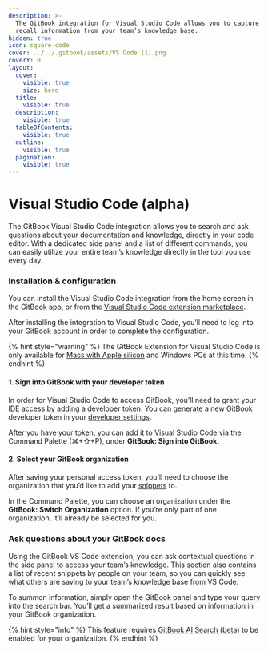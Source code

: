 ```yaml
---
description: >-
  The GitBook integration for Visual Studio Code allows you to capture and
  recall information from your team’s knowledge base.
hidden: true
icon: square-code
cover: ../../.gitbook/assets/VS Code (1).png
coverY: 0
layout:
  cover:
    visible: true
    size: hero
  title:
    visible: true
  description:
    visible: true
  tableOfContents:
    visible: true
  outline:
    visible: true
  pagination:
    visible: true
---
```


# Visual Studio Code (alpha)

The GitBook Visual Studio Code integration allows you to search and ask questions about your documentation and knowledge, directly in your code editor. With a dedicated side panel and a list of different commands, you can easily utilize your entire team’s knowledge directly in the tool you use every day.

### Installation & configuration

You can install the Visual Studio Code integration from the home screen in the GitBook app, or from the [Visual Studio Code extension marketplace](https://marketplace.visualstudio.com/items?itemName=GitBook.gitbook-vscode).

After installing the integration to Visual Studio Code, you’ll need to log into your GitBook account in order to complete the configuration.

{% hint style="warning" %}
The GitBook Extension for Visual Studio Code is only available for [Macs with Apple silicon](https://support.apple.com/en-gb/HT211814) and Windows PCs at this time.
{% endhint %}

#### 1. Sign into GitBook with your developer token

In order for Visual Studio Code to access GitBook, you’ll need to grant your IDE access by adding a developer token. You can generate a new GitBook developer token in your [developer settings](https://app.gitbook.com/account/developer).

After you have your token, you can add it to Visual Studio Code via the Command Palette (⌘+⇧+P), under **GitBook: Sign into GitBook.**

#### 2. Select your GitBook organization

After saving your personal access token, you’ll need to choose the organization that you’d like to add your [snippets](../snippets/snippets-beta.md) to.

In the Command Palette, you can choose an organization under the **GitBook: Switch Organization** option. If you’re only part of one organization, it’ll already be selected for you.

### Ask questions about your GitBook docs

Using the GitBook VS Code extension, you can ask contextual questions in the side panel to access your team’s knowledge. This section also contains a list of recent snippets by people on your team, so you can quickly see what others are saving to your team’s knowledge base from VS Code.

To summon information, simply open the GitBook panel and type your query into the search bar. You’ll get a summarized result based on information in your GitBook organization.

{% hint style="info" %}
This feature requires [GitBook AI Search (beta)](../broken-links/searching-your-content/gitbook-ai.md) to be enabled for your organization.
{% endhint %}
